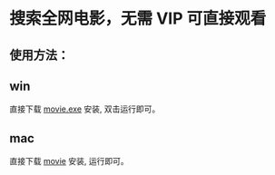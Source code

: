 # 搜索全网电影，无需 VIP 可直接观看
## 使用方法：
## win
直接下载 [movie.exe](https://github.com/xiaoxuan6/movie/releases) 安装, 双击运行即可。

## mac 
直接下载 [movie](https://github.com/xiaoxuan6/movie/releases) 安装, 运行即可。
